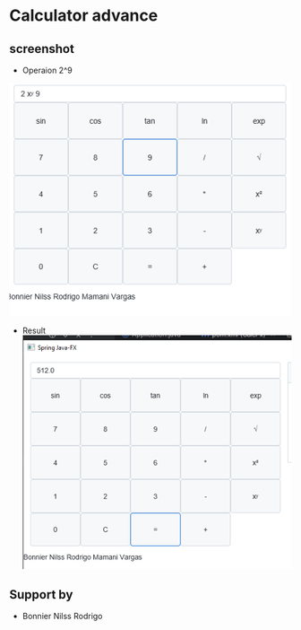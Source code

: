 # Calculator advance

## screenshot

- Operaion 2^9

![screenshoot](./img1.png)
- Result
![screenshoot](./img.png)

## Support by
- Bonnier Nilss Rodrigo